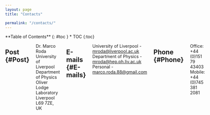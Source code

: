 ```yaml
---
layout: page
title: "Contacts"

permalink: "/contacts/"
---
```



<div class="row">
<div class="medium-4 medium-push-8 columns" markdown="1">
<div class="panel radius" markdown="1">
**Table of Contents**
{: #toc }
*  TOC
{:toc}
</div>
</div><!-- /.medium-4.columns -->


<div class="medium-8 medium-pull-4 columns" markdown="1">

## Post {#Post}

Dr. Marco Roda <br>
University of Liverpool <br>
Department of Physics  <br>
Oliver Lodge Laboratory <br>
Liverpool L69 7ZE, UK <br>

## E-mails {#E-mails}

University of Liverpool - <a href = "mailto: mroda@liverpool.ac.uk"> mroda@liverpool.ac.uk  </a> <br>
Department of Physics - <a href = "mailto: mroda@hep.ph.liv.ac.uk"> mroda@hep.ph.liv.ac.uk  </a> <br>
Personal  - <a href = "mailto: marco.roda.88@gmail.com"> marco.roda.88@gmail.com  </a>           <br>

## Phone {#Phone}
Office: +44 (0)151 79 43403  <br>
Mobile: +44 (0)745 381 2081  <br>

</div>
